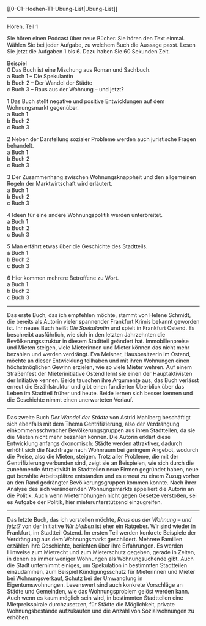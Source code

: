 [[0-C1-Hoehen-T1-Ubung-List|Ubung-List]]

---

Hören, Teil 1

Sie hören einen Podcast über neue Bücher.
Sie hören den Text einmal. Wählen Sie bei jeder Aufgabe, zu welchem Buch die Aussage passt.
Lesen Sie jetzt die Aufgaben 1 bis 6. Dazu haben Sie 60 Sekunden Zeit.

Beispiel  
0 Das Buch ist eine Mischung aus Roman und Sachbuch.  
a Buch 1 – Die Spekulantin  
b Buch 2 – Der Wandel der Städte  
c Buch 3 – Raus aus der Wohnung – und jetzt?

1 Das Buch stellt negative und positive Entwicklungen auf dem Wohnungsmarkt gegenüber.  
a Buch 1  
b Buch 2  
c Buch 3

2 Neben der Darstellung sozialer Probleme werden auch juristische Fragen behandelt.  
a Buch 1  
b Buch 2  
c Buch 3

3 Der Zusammenhang zwischen Wohnungsknappheit und den allgemeinen Regeln der Marktwirtschaft wird erläutert.  
a Buch 1  
b Buch 2  
c Buch 3

4 Ideen für eine andere Wohnungspolitik werden unterbreitet.  
a Buch 1  
b Buch 2  
c Buch 3

5 Man erfährt etwas über die Geschichte des Stadtteils.  
a Buch 1  
b Buch 2  
c Buch 3

6 Hier kommen mehrere Betroffene zu Wort.  
a Buch 1  
b Buch 2  
c Buch 3


---

Das erste Buch, das ich empfehlen möchte, stammt von Helene Schmidt, die bereits als Autorin vieler spannender Frankfurt Krimis bekannt geworden ist. Ihr neues Buch heißt *Die Spekulantin* und spielt in Frankfurt Ostend. Es beschreibt ausführlich, wie sich in den letzten Jahrzehnten die Bevölkerungsstruktur in diesem Stadtteil geändert hat. Immobilienpreise und Mieten steigen, viele Mieterinnen und Mieter können das nicht mehr bezahlen und werden verdrängt. Eva Meisner, Hausbesitzerin im Ostend, möchte an dieser Entwicklung teilhaben und mit ihren Wohnungen einen höchstmöglichen Gewinn erzielen, wie so viele Mieter wehren. Auf einem Straßenfest der Mieterinitiative Ostend lernt sie einen der Hauptaktivisten der Initiative kennen. Beide tauschen ihre Argumente aus, das Buch verlässt erneut die Erzählstruktur und gibt einen fundierten Überblick über das Leben im Stadtteil früher und heute. Beide lernen sich besser kennen und die Geschichte nimmt einen unerwarteten Verlauf.

---

Das zweite Buch *Der Wandel der Städte* von Astrid Mahlberg beschäftigt sich ebenfalls mit dem Thema Gentrifizierung, also der Verdrängung einkommensschwacher Bevölkerungsgruppen aus ihren Stadtteilen, da sie die Mieten nicht mehr bezahlen können. Die Autorin erklärt diese Entwicklung anfangs ökonomisch: Städte werden attraktiver, dadurch erhöht sich die Nachfrage nach Wohnraum bei geringem Angebot, wodurch die Preise, also die Mieten, steigen. Trotz aller Probleme, die mit der Gentrifizierung verbunden sind, zeigt sie an Beispielen, wie sich durch die zunehmende Attraktivität in Stadtteilen neue Firmen gegründet haben, neue gut bezahlte Arbeitsplätze entstanden und es erneut zu einem Zuzug vorher an den Rand gedrängter Bevölkerungsgruppen kommen konnte. Nach ihrer Analyse des sich verändernden Wohnungsmarkts appelliert die Autorin an die Politik. Auch wenn Mieterhöhungen nicht gegen Gesetze verstoßen, sei es Aufgabe der Politik, hier mieterunterstützend einzugreifen.

---

Das letzte Buch, das ich vorstellen möchte, *Raus aus der Wohnung – und jetzt?* von der Initiative *Wir bleiben* ist eher ein Ratgeber. Wir sind wieder in Frankfurt, im Stadtteil Ostend. Im ersten Teil werden konkrete Beispiele der Verdrängung aus dem Wohnungsmarkt geschildert. Mehrere Familien erzählen ihre Geschichte, berichten über ihre Erfahrungen. Es werden Hinweise zum Mietrecht und zum Mieterschutz gegeben, gerade in Zeiten, in denen es immer weniger Wohnungen als Wohnungsuchende gibt. Auch die Stadt unternimmt einiges, um Spekulation in bestimmten Stadtteilen einzudämmen, zum Beispiel Kündigungsschutz für Mieterinnen und Mieter bei Wohnungsverkauf, Schutz bei der Umwandlung in Eigentumswohnungen. Lesenswert sind auch konkrete Vorschläge an Städte und Gemeinden, wie das Wohnungsproblem gelöst werden kann. Auch wenn es kaum möglich sein wird, in bestimmten Stadtteilen eine Mietpreisspirale durchzusetzen, für Städte die Möglichkeit, private Wohnungsbestände aufzukaufen und die Anzahl von Sozialwohnungen zu erhöhen.

